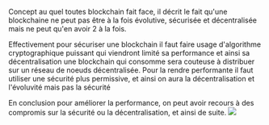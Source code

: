 Concept au quel toutes blockchain fait face, il décrit le fait qu'une blockchaine ne peut pas être à la fois évolutive, sécurisée et décentralisée mais ne peut qu'en avoir 2 à la fois.

Effectivement pour sécuriser une blockchain il faut faire usage d'algorithme cryptographique puissant qui viendront limité sa performance et ainsi sa décentralisation une blockchain qui consomme sera couteuse à distribuer sur un réseau de noeuds décentralisée.
Pour la rendre performante il faut utiliser une sécurité plus permissive, et ainsi on aura la décentralisation et l'évoluvité mais pas la sécurité

En conclusion pour améliorer la performance, on peut avoir recours à des compromis sur la sécurité ou la décentralisation, et ainsi de suite.
![](https://i.imgur.com/WvYu54w.png)